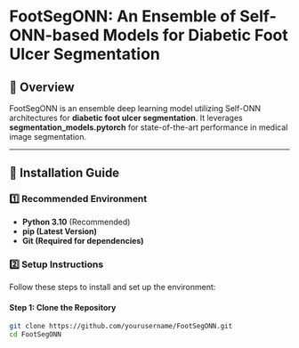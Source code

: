 # FootSegONN: An Ensemble of Self-ONN-based Models for Diabetic Foot Ulcer Segmentation

## 📖 Overview
FootSegONN is an ensemble deep learning model utilizing Self-ONN architectures for **diabetic foot ulcer segmentation**. It leverages **segmentation_models.pytorch** for state-of-the-art performance in medical image segmentation.

---

## 🚀 Installation Guide

### **1️⃣ Recommended Environment**
- **Python 3.10** (Recommended)
- **pip (Latest Version)**
- **Git (Required for dependencies)**

### **2️⃣ Setup Instructions**
Follow these steps to install and set up the environment:

#### **Step 1: Clone the Repository**
```bash
git clone https://github.com/yourusername/FootSegONN.git
cd FootSegONN

